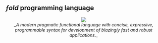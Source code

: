 ## _ƒold_ programming language

<p align="center">
  <a href="http://fold-lang.org">
    <img src="https://avatars2.githubusercontent.com/u/8985975"/>
  </a>
  <br/>
  <em style="width: 200px;">_A modern pragmatic functional language with concise, expressive, programmable syntax for development of blazingly fast and robust applications._</em>
</p>
